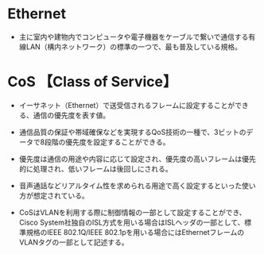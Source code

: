 # Ethernet
- 主に室内や建物内でコンピュータや電子機器をケーブルで繋いで通信する有線LAN（構内ネットワーク）の標準の一つで、最も普及している規格。

# CoS 【Class of Service】
- イーサネット（Ethernet）で送受信されるフレームに設定することができる、通信の優先度を表す値。
- 通信品質の保証や帯域確保などを実現するQoS技術の一種で、3ビットのデータで8段階の優先度を設定することができる。
- 優先度は通信の用途や内容に応じて設定され、優先度の高いフレームは優先的に処理され、低いフレームは後回しにされる。
- 音声通話などリアルタイム性を求められる用途で高く設定するといった使い方が想定されている。

- CoSはVLANを利用する際に制御情報の一部として設定することができ、Cisco System社独自のISL方式を用いる場合はISLヘッダの一部として、標準規格のIEEE 802.1Q/IEEE 802.1pを用いる場合にはEthernetフレームのVLANタグの一部として記述する。